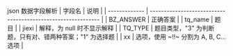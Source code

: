 json 数据字段解析
| 字段名 | 说明 | 
| ------------- | ------------------------------------------------------------ | 
| BZ_ANSWER | 正确答案 | 
| tq_name | 题目 | 
| jiexi | 解释，为 null 时不显示解释 | 
| TQ_TYPE | 题目类型，"3" 为判断题，只有对、错两种答案；"1" 为选择题 | 
| xx | 选项，使用 ~!!~ 分割为 A, B, C... 选项 |